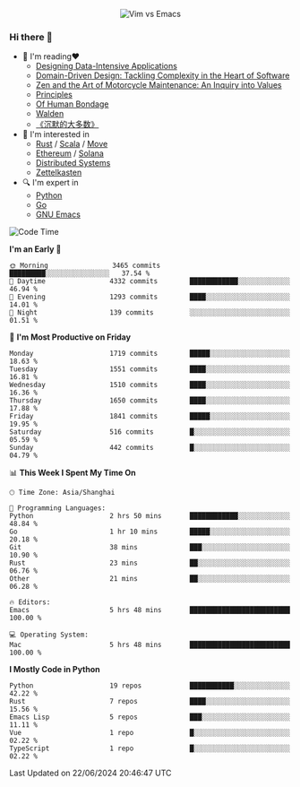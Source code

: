 <p align="center">
    <img src="https://gist.githubusercontent.com/coldnight/e696baffb094e71c96cb302118878eae/raw/40ea5053a6f66cc65f90f437e4173497da225958/banner.gif" alt="Vim vs Emacs" />
</p>

### Hi there 👋

- 📖 I'm reading❤️
    + [Designing Data-Intensive Applications](https://www.oreilly.com/library/view/designing-data-intensive-applications/9781491903063/)
    + [Domain-Driven Design: Tackling Complexity in the Heart of Software](https://www.dddcommunity.org/book/evans_2003/)
    + [Zen and the Art of Motorcycle Maintenance: An Inquiry into Values](https://en.wikipedia.org/wiki/Zen_and_the_Art_of_Motorcycle_Maintenance)
    + [Principles](https://www.principles.com/)
    + [Of Human Bondage](https://en.wikipedia.org/wiki/Of_Human_Bondage)
    + [Walden](https://en.wikipedia.org/wiki/Walden)
    + [《沉默的大多数》](https://en.wikipedia.org/wiki/Silent_majority)
- 🌱 I'm interested in
    + [Rust](https://www.rust-lang.org/) / [Scala](https://www.scala-lang.org/) / [Move](https://github.com/move-language/move/)
    + [Ethereum](https://ethereum.org/en/) / [Solana](https://solana.com/)
	+ [Distributed Systems](https://www.linuxzen.com/notes/topics/20200320174417_%E5%88%86%E5%B8%83%E5%BC%8F/)
	+ [Zettelkasten](https://www.linuxzen.com/notes/notes/20220120080920-slip_box/)
- 🔍 I'm expert in
    + [Python](https://www.python.org/)
    + [Go](https://go.dev/)
    + [GNU Emacs](https://www.gnu.org/software/emacs/)

<!--START_SECTION:waka-->
![Code Time](http://img.shields.io/badge/Code%20Time-2%2C936%20hrs%2039%20mins-blue)

**I'm an Early 🐤** 

```text
🌞 Morning                3465 commits        █████████░░░░░░░░░░░░░░░░   37.54 % 
🌆 Daytime                4332 commits        ████████████░░░░░░░░░░░░░   46.94 % 
🌃 Evening                1293 commits        ████░░░░░░░░░░░░░░░░░░░░░   14.01 % 
🌙 Night                  139 commits         ░░░░░░░░░░░░░░░░░░░░░░░░░   01.51 % 
```
📅 **I'm Most Productive on Friday** 

```text
Monday                   1719 commits        █████░░░░░░░░░░░░░░░░░░░░   18.63 % 
Tuesday                  1551 commits        ████░░░░░░░░░░░░░░░░░░░░░   16.81 % 
Wednesday                1510 commits        ████░░░░░░░░░░░░░░░░░░░░░   16.36 % 
Thursday                 1650 commits        ████░░░░░░░░░░░░░░░░░░░░░   17.88 % 
Friday                   1841 commits        █████░░░░░░░░░░░░░░░░░░░░   19.95 % 
Saturday                 516 commits         █░░░░░░░░░░░░░░░░░░░░░░░░   05.59 % 
Sunday                   442 commits         █░░░░░░░░░░░░░░░░░░░░░░░░   04.79 % 
```


📊 **This Week I Spent My Time On** 

```text
🕑︎ Time Zone: Asia/Shanghai

💬 Programming Languages: 
Python                   2 hrs 50 mins       ████████████░░░░░░░░░░░░░   48.84 % 
Go                       1 hr 10 mins        █████░░░░░░░░░░░░░░░░░░░░   20.18 % 
Git                      38 mins             ███░░░░░░░░░░░░░░░░░░░░░░   10.90 % 
Rust                     23 mins             ██░░░░░░░░░░░░░░░░░░░░░░░   06.76 % 
Other                    21 mins             ██░░░░░░░░░░░░░░░░░░░░░░░   06.28 % 

🔥 Editors: 
Emacs                    5 hrs 48 mins       █████████████████████████   100.00 % 

💻 Operating System: 
Mac                      5 hrs 48 mins       █████████████████████████   100.00 % 
```

**I Mostly Code in Python** 

```text
Python                   19 repos            ███████████░░░░░░░░░░░░░░   42.22 % 
Rust                     7 repos             ████░░░░░░░░░░░░░░░░░░░░░   15.56 % 
Emacs Lisp               5 repos             ███░░░░░░░░░░░░░░░░░░░░░░   11.11 % 
Vue                      1 repo              █░░░░░░░░░░░░░░░░░░░░░░░░   02.22 % 
TypeScript               1 repo              █░░░░░░░░░░░░░░░░░░░░░░░░   02.22 % 
```




 Last Updated on 22/06/2024 20:46:47 UTC
<!--END_SECTION:waka-->
